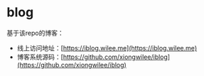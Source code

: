 # blog

基于该repo的博客：

* 线上访问地址：[https://iblog.wilee.me](https://iblog.wilee.me)
* 博客系统源码：[https://github.com/xiongwilee/iblog](https://github.com/xiongwilee/iblog)
